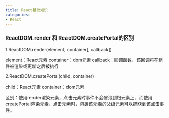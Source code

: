 ```yaml
---
title: React基础知识
categories: 
- React
---
```


### ReactDOM.render 和 ReactDOM.createPortal的区别

1.ReactDOM.render(element, container[, callback])

element：React元素
container：dom元素
callback：回调函数，该回调将在组件被渲染或更新之后被执行

2.ReactDOM.createPortal(child, container)

child：React元素
container：dom元素

区别：使用render渲染元素，点击元素时事件不会冒泡到根元素上，而使用createPortal渲染元素，点击元素时，包裹该元素的父级元素可以捕获到该点击事件。